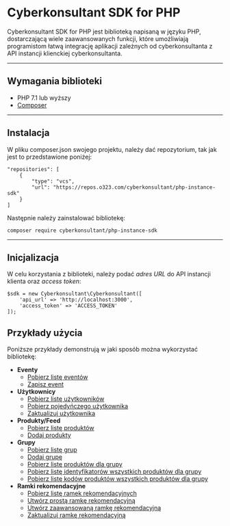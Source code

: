 # Cyberkonsultant SDK for PHP
Cyberkonsultant SDK for PHP jest biblioteką napisaną w języku PHP, dostarczającą wiele zaawansowanych funkcji, które umożliwiają programistom łatwą integrację aplikacji zależnych od cyberkonsultanta z API instancji klienckiej cyberkonsultanta.

---

## Wymagania biblioteki
- PHP 7.1 lub wyższy
- [Composer](https://getcomposer.org/)

---

## Instalacja
W pliku composer.json swojego projektu, należy dać repozytorium, tak jak jest to przedstawione poniżej:

    "repositories": [
        {
            "type": "vcs",
            "url": "https://repos.o323.com/cyberkonsultant/php-instance-sdk"
        }
    ]

Następnie należy zainstalować bibliotekę:

    composer require cyberkonsultant/php-instance-sdk

---

## Inicjalizacja
W celu korzystania z biblioteki, należy podać *adres URL* do API instancji klienta oraz *access token*:

    $sdk = new Cyberkonsultant\Cyberkonsultant([
        'api_url' => 'http://localhost:3000',
        'access_token' => 'ACCESS_TOKEN'
    ]);

## Przykłady użycia

Poniższe przykłady demonstrują w jaki sposób można wykorzystać bibliotekę:

- **Eventy**
    - [Pobierz listę eventów](./examples/get-events.php)
    - [Zapisz event](./examples/create-event.php)
- **Użytkownicy**
    - [Pobierz listę użytkowników](./examples/get-users.php)
    - [Pobierz pojedyńczego użytkownika](./examples/get-user.php)
    - [Zaktualizuj użytkownika](./examples/update-user.php)
- **Produkty/Feed**
    - [Pobierz listę produktów](./examples/get-products.php)
    - [Dodaj produkty](./examples/add-products.php)
- **Grupy**
    - [Pobierz listę grup](./examples/get-groups.php)
    - [Dodaj grupę](./examples/add-group.php)
    - [Pobierz listę produktów dla grupy](./examples/get-group-products.php)
    - [Pobierz listę identyfikatorów wszystkich produktów dla grupy](./examples/get-group-products-ids.php)
    - [Pobierz listę kodów produktów wszystkich produktów dla grupy](./examples/get-group-products-codes.php)
- **Ramki rekomendacyjne**
    - [Pobierz listę ramek rekomendacyjnych](./examples/get-recommendation-frames.php)
    - [Utwórz prostą ramkę rekomendacyjną](./examples/create-simple-recommendation-frame.php)
    - [Utwórz zaawansowaną ramkę rekomendacyjną](./examples/create-advanced-recommendation-frame.php)
    - [Zaktualizuj ramkę rekomendacyjną](./examples/update-recommendation-frame.php)
